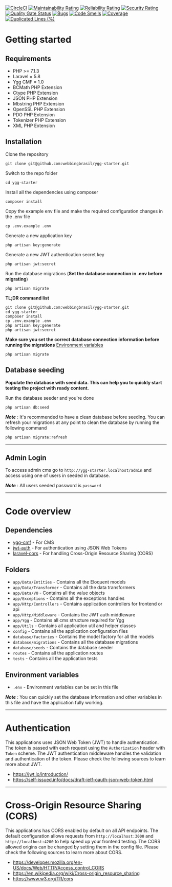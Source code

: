 [![CircleCI](https://circleci.com/gh/webbingbrasil/ygg-starter.svg?style=svg)](https://circleci.com/gh/webbingbrasil/ygg-starter)
[![Maintainability Rating](https://sonarcloud.io/api/project_badges/measure?project=webbingbrasil_ygg_starter&metric=sqale_rating)](https://sonarcloud.io/dashboard?id=webbingbrasil_ygg_starter)
[![Reliability Rating](https://sonarcloud.io/api/project_badges/measure?project=webbingbrasil_ygg_starter&metric=reliability_rating)](https://sonarcloud.io/dashboard?id=webbingbrasil_ygg_starter)
[![Security Rating](https://sonarcloud.io/api/project_badges/measure?project=webbingbrasil_ygg_starter&metric=security_rating)](https://sonarcloud.io/dashboard?id=webbingbrasil_ygg_starter)
[![Quality Gate Status](https://sonarcloud.io/api/project_badges/measure?project=webbingbrasil_ygg_starter&metric=alert_status)](https://sonarcloud.io/dashboard?id=webbingbrasil_ygg_starter)
[![Bugs](https://sonarcloud.io/api/project_badges/measure?project=webbingbrasil_ygg_starter&metric=bugs)](https://sonarcloud.io/dashboard?id=webbingbrasil_ygg_starter)
[![Code Smells](https://sonarcloud.io/api/project_badges/measure?project=webbingbrasil_ygg_starter&metric=code_smells)](https://sonarcloud.io/dashboard?id=webbingbrasil_ygg_starter)
[![Coverage](https://sonarcloud.io/api/project_badges/measure?project=webbingbrasil_ygg_starter&metric=coverage)](https://sonarcloud.io/dashboard?id=webbingbrasil_ygg_starter)
[![Duplicated Lines (%)](https://sonarcloud.io/api/project_badges/measure?project=webbingbrasil_ygg_starter&metric=duplicated_lines_density)](https://sonarcloud.io/dashboard?id=webbingbrasil_ygg_starter)


# Getting started

## Requirements

- PHP >= 7.1.3
- Laravel = 5.8
- Ygg CMF = 1.0
- BCMath PHP Extension
- Ctype PHP Extension
- JSON PHP Extension
- Mbstring PHP Extension
- OpenSSL PHP Extension
- PDO PHP Extension
- Tokenizer PHP Extension
- XML PHP Extension

## Installation

Clone the repository

    git clone git@github.com:webbingbrasil/ygg-starter.git

Switch to the repo folder

    cd ygg-starter

Install all the dependencies using composer

    composer install

Copy the example env file and make the required configuration changes in the .env file

    cp .env.example .env

Generate a new application key

    php artisan key:generate

Generate a new JWT authentication secret key

    php artisan jwt:secret

Run the database migrations (**Set the database connection in .env before migrating**)

    php artisan migrate

**TL;DR command list**

    git clone git@github.com:webbingbrasil/ygg-starter.git
    cd ygg-starter
    composer install
    cp .env.example .env
    php artisan key:generate
    php artisan jwt:secret
    
**Make sure you set the correct database connection information before running the migrations** [Environment variables](#environment-variables)

    php artisan migrate

## Database seeding

**Populate the database with seed data. This can help you to quickly start testing the project with ready content.**

Run the database seeder and you're done

    php artisan db:seed

***Note*** : It's recommended to have a clean database before seeding. You can refresh your migrations at any point to clean the database by running the following command

    php artisan migrate:refresh

----------

## Admin Login

To access admin cms go to ``http://ygg-starter.localhost/admin`` and access using one of users in seeded in database.

***Note*** : All users seeded password is ``password``

----------

# Code overview

## Dependencies

- [ygg-cmf](https://github.com/webbingbrasil/ygg-cmf) - For CMS
- [jwt-auth](https://github.com/tymondesigns/jwt-auth) - For authentication using JSON Web Tokens
- [laravel-cors](https://github.com/barryvdh/laravel-cors) - For handling Cross-Origin Resource Sharing (CORS)

## Folders

- `app/Data/Entities` - Contains all the Eloquent models
- `app/Data/Transformer` - Contains all the data transformers
- `app/Data/VO` - Contains all the value objects
- `app/Exceptions` - Contains all the exceptions handles
- `app/Http/Controllers` - Contains application controllers for frontend or api
- `app/Http/Middleware` - Contains the JWT auth middleware
- `app/Ygg` - Contains all cms structure required for Ygg
- `app/Utils` - Contains all application util and helper classes
- `config` - Contains all the application configuration files
- `database/factories` - Contains the model factory for all the models
- `database/migrations` - Contains all the database migrations
- `database/seeds` - Contains the database seeder
- `routes` - Contains all the application routes
- `tests` - Contains all the application tests

## Environment variables

- `.env` - Environment variables can be set in this file

***Note*** : You can quickly set the database information and other variables in this file and have the application fully working.

----------
 
# Authentication
 
This applications uses JSON Web Token (JWT) to handle authentication. The token is passed with each request using the `Authorization` header with `Token` scheme. The JWT authentication middleware handles the validation and authentication of the token. Please check the following sources to learn more about JWT.
 
- https://jwt.io/introduction/
- https://self-issued.info/docs/draft-ietf-oauth-json-web-token.html

----------

# Cross-Origin Resource Sharing (CORS)
 
This applications has CORS enabled by default on all API endpoints. The default configuration allows requests from `http://localhost:3000` and `http://localhost:4200` to help speed up your frontend testing. The CORS allowed origins can be changed by setting them in the config file. Please check the following sources to learn more about CORS.
 
- https://developer.mozilla.org/en-US/docs/Web/HTTP/Access_control_CORS
- https://en.wikipedia.org/wiki/Cross-origin_resource_sharing
- https://www.w3.org/TR/cors

